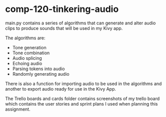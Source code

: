 # comp-120-tinkering-audio
main.py contains a series of algorithms that can generate and alter audio clips to produce sounds that will be used in my Kivy app.   
  
The algorithms are:
* Tone generation
* Tone combination
* Audio splicing
* Echoing audio
* Parsing tokens into audio 
* Randomly generating audio  
   
There is also a function for importing audio to be used in the algorithms and another to export audio ready for use in the Kivy App.

The Trello boards and cards folder contains screenshots of my trello board which contains the user stories and sprint plans I used when planning this assignment.

